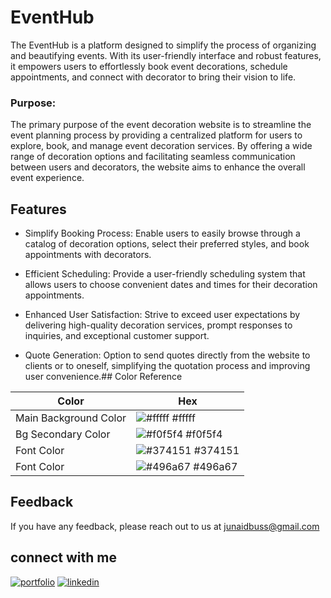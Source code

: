 
# EventHub

The EventHub is a platform designed to simplify the process of organizing and beautifying events. With its user-friendly interface and robust features, it empowers users to effortlessly book event decorations, schedule appointments, and connect with decorator to bring their vision to life.



### Purpose:
The primary purpose of the event decoration website is to streamline the event planning process by providing a centralized platform for users to explore, book, and manage event decoration services. By offering a wide range of decoration options and facilitating seamless communication between users and decorators, the website aims to enhance the overall event experience.

## Features

- Simplify Booking Process: Enable users to easily browse through a catalog of decoration options, select their preferred styles, and book appointments with decorators.

- Efficient Scheduling: Provide a user-friendly scheduling system that allows users to choose convenient dates and times for their decoration appointments.

- Enhanced User Satisfaction: Strive to exceed user expectations by delivering high-quality decoration services, prompt responses to inquiries, and exceptional customer support.

- Quote Generation: Option to send quotes directly from the website to clients or to oneself, simplifying the quotation process and improving user convenience.## Color Reference

| Color             | Hex                                                                |
| ----------------- | ------------------------------------------------------------------ |
| Main Background Color | ![#fffff](https://via.placeholder.com/10/ffffff?text=+) #fffff |
| Bg Secondary Color | ![#f0f5f4](https://via.placeholder.com/10/f0f5f4?text=+) #f0f5f4 |
| Font Color | ![#374151](https://via.placeholder.com/10/374151?text=+) #374151 |
| Font Color | ![#496a67](https://via.placeholder.com/10/496a67?text=+) #496a67 |


## Feedback

If you have any feedback, please reach out to us at junaidbuss@gmail.com


## connect with me
[![portfolio](https://img.shields.io/badge/my_portfolio-000?style=for-the-badge&logo=ko-fi&logoColor=white)](https://junaidshaikhofficial.netlify.app/) [![linkedin](https://img.shields.io/badge/linkedin-0A66C2?style=for-the-badge&logo=linkedin&logoColor=white)](https://www.linkedin.com/in/junaid-ahmed-shaikh/)


